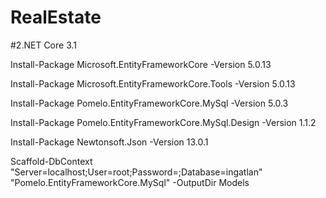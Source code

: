 # RealEstate

#2.NET Core 3.1

Install-Package Microsoft.EntityFrameworkCore -Version 5.0.13

Install-Package Microsoft.EntityFrameworkCore.Tools -Version 5.0.13

Install-Package Pomelo.EntityFrameworkCore.MySql -Version 5.0.3

Install-Package Pomelo.EntityFrameworkCore.MySql.Design -Version 1.1.2

Install-Package Newtonsoft.Json -Version 13.0.1

Scaffold-DbContext "Server=localhost;User=root;Password=;Database=ingatlan" "Pomelo.EntityFrameworkCore.MySql" -OutputDir Models
